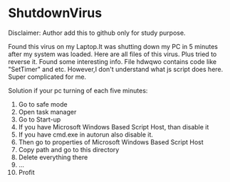 # ShutdownVirus
Disclaimer: Author add this to github only for study purpose. 

Found this virus on my  Laptop.It was shutting down my PC in 5 minutes after my system was loaded. Here are all files of this virus. Plus tried to reverse it. Found some interesting info. File hdwqwo contains code like "SetTimer" and etc. However,I don't understand what js script does here. Super complicated for me.


Solution if your pc turning of each five minutes:
1) Go to safe mode
2) Open task manager
3) Go to Start-up 
4) If you have Microsoft Windows Based Script Host, than disable it 
5) If you have cmd.exe in autorun also disable it.
6) Then go to properties of  Microsoft Windows Based Script Host
7) Copy path and go to this directory
8) Delete everything there
9) ...
10) Profit
